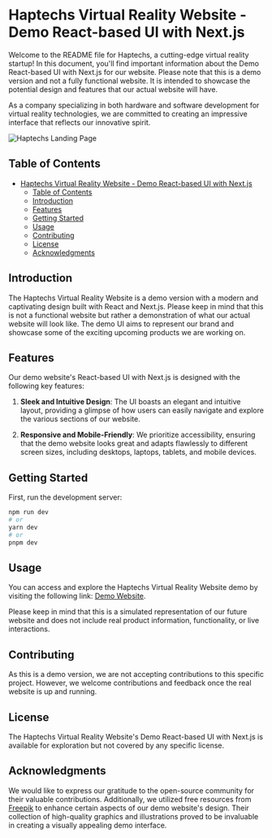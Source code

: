 


# Haptechs Virtual Reality Website - Demo React-based UI with Next.js

Welcome to the README file for Haptechs, a cutting-edge virtual reality startup! In this document, you'll find important information about the Demo React-based UI with Next.js for our website. Please note that this is a demo version and not a fully functional website. It is intended to showcase the potential design and features that our actual website will have.

As a company specializing in both hardware and software development for virtual reality technologies, we are committed to creating an impressive interface that reflects our innovative spirit.

![Haptechs Landing Page](https://res.cloudinary.com/devtedcloud/image/upload/v1690046226/hapetch/Landing_Page_i8mnzc.png)

## Table of Contents

- [Haptechs Virtual Reality Website - Demo React-based UI with Next.js](#haptechs-virtual-reality-website---demo-react-based-ui-with-nextjs)
  - [Table of Contents](#table-of-contents)
  - [Introduction](#introduction)
  - [Features](#features)
  - [Getting Started](#getting-started)
  - [Usage](#usage)
  - [Contributing](#contributing)
  - [License](#license)
  - [Acknowledgments](#acknowledgments)

## Introduction

The Haptechs Virtual Reality Website is a demo version with a modern and captivating design built with React and Next.js. Please keep in mind that this is not a functional website but rather a demonstration of what our actual website will look like. The demo UI aims to represent our brand and showcase some of the exciting upcoming products we are working on.

## Features

Our demo website's React-based UI with Next.js is designed with the following key features:

1. **Sleek and Intuitive Design**: The UI boasts an elegant and intuitive layout, providing a glimpse of how users can easily navigate and explore the various sections of our website.

2. **Responsive and Mobile-Friendly**: We prioritize accessibility, ensuring that the demo website looks great and adapts flawlessly to different screen sizes, including desktops, laptops, tablets, and mobile devices.




## Getting Started

First, run the development server:

```bash
npm run dev
# or
yarn dev
# or
pnpm dev
```

## Usage

You can access and explore the Haptechs Virtual Reality Website demo by visiting the following link: [Demo Website](https://haptechs-demo.example.com).

Please keep in mind that this is a simulated representation of our future website and does not include real product information, functionality, or live interactions.

## Contributing

As this is a demo version, we are not accepting contributions to this specific project. However, we welcome contributions and feedback once the real website is up and running.


## License

The Haptechs Virtual Reality Website's Demo React-based UI with Next.js is available for exploration but not covered by any specific license.

## Acknowledgments

We would like to express our gratitude to the open-source community for their valuable contributions. Additionally, we utilized free resources from [Freepik](https://www.freepik.com) to enhance certain aspects of our demo website's design. Their collection of high-quality graphics and illustrations proved to be invaluable in creating a visually appealing demo interface.

